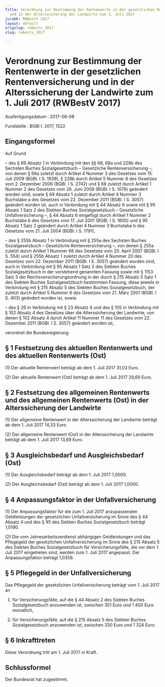 ```yaml
---
Title: Verordnung zur Bestimmung der Rentenwerte in der gesetzlichen Rentenversicherung
  und in der Alterssicherung der Landwirte zum 1. Juli 2017
jurabk: RWBestV 2017
layout: default
origslug: rwbestv_2017
slug: rwbestv_2017

---
```


# Verordnung zur Bestimmung der Rentenwerte in der gesetzlichen Rentenversicherung und in der Alterssicherung der Landwirte zum 1. Juli 2017 (RWBestV 2017)

Ausfertigungsdatum
:   2017-06-08

Fundstelle
:   BGBl I: 2017, 1522


## Eingangsformel

Auf Grund

–   des § 69 Absatz 1 in Verbindung mit den §§ 68,
    68a und 228b                    des Sechsten Buches Sozialgesetzbuch –
    Gesetzliche Rentenversicherung –, von denen § 68a zuletzt durch
    Artikel 4 Nummer 3 des Gesetzes vom 15. Juli 2009 (BGBl. I S. 1939), §
    228b durch Artikel 5 Nummer 8 des Gesetzes vom 2. Dezember 2006 (BGBl.
    I S. 2742) und § 68 zuletzt durch Artikel 1 Nummer 2 des Gesetzes vom
    26\. Juni 2008 (BGBl. I S. 1076) geändert worden sind, sowie § 69
    Absatz 1 zuletzt durch Artikel 4 Nummer 3 Buchstabe a des Gesetzes vom
    22\. Dezember 2011 (BGBl. I S. 3057) geändert worden ist, auch in
    Verbindung mit § 44 Absatz 6 sowie mit § 95 Absatz 1 Satz 2 des
    Siebten Buches Sozialgesetzbuch – Gesetzliche Unfallversicherung –, §
    44 Absatz 6 eingefügt durch Artikel 1 Nummer 2 Buchstabe b des
    Gesetzes vom 17. Juli 2001 (BGBl. I S. 1600) und § 95 Absatz 1 Satz 2
    geändert durch Artikel 4 Nummer 3 Buchstabe b des Gesetzes vom 21.
    Juli 2004 (BGBl. I S. 1791),


–   des § 255b Absatz 1 in Verbindung mit § 255a des Sechsten Buches
    Sozialgesetzbuch – Gesetzliche Rentenversicherung –, von denen § 255a
    zuletzt durch Artikel 1 Nummer 66 des Gesetzes vom 20. April 2007
    (BGBl. I S. 554) und § 255b Absatz 1 zuletzt durch Artikel 4 Nummer 20
    des Gesetzes vom 22. Dezember 2011 (BGBl. I S. 3057) geändert worden
    sind, auch in Verbindung mit § 95 Absatz 1 Satz 2 des Siebten Buches
    Sozialgesetzbuch in der vorstehend genannten Fassung sowie mit § 1153
    Satz 3 der Reichsversicherungsordnung in der durch § 215 Absatz 5 Satz
    1 des Siebten Buches Sozialgesetzbuch bestimmten Fassung, diese
    jeweils in Verbindung mit § 215 Absatz 5 des Siebten Buches
    Sozialgesetzbuch, der zuletzt durch Artikel 5 Nummer 6 des Gesetzes
    vom 21. März 2001 (BGBl. I S. 403) geändert worden ist, sowie


–   des § 26 in Verbindung mit § 23 Absatz 4 und des § 105 in Verbindung
    mit § 102 Absatz 4 des Gesetzes über die Alterssicherung der
    Landwirte, von denen § 102 Absatz 4 durch Artikel 11 Nummer 11 des
    Gesetzes vom 22. Dezember 2011 (BGBl. I S. 3057) geändert worden ist,



verordnet die Bundesregierung:


## § 1 Festsetzung des aktuellen Rentenwerts und des aktuellen Rentenwerts (Ost)

(1) Der aktuelle Rentenwert beträgt ab dem 1. Juli 2017 31,03 Euro.

(2) Der aktuelle Rentenwert (Ost) beträgt ab dem 1. Juli 2017 29,69
Euro.


## § 2 Festsetzung des allgemeinen Rentenwerts und des allgemeinen Rentenwerts (Ost) in der Alterssicherung der Landwirte

(1) Der allgemeine Rentenwert in der Alterssicherung der Landwirte
beträgt ab dem 1. Juli 2017 14,33 Euro.

(2) Der allgemeine Rentenwert (Ost) in der Alterssicherung der
Landwirte beträgt ab dem 1. Juli 2017 13,69 Euro.


## § 3 Ausgleichsbedarf und Ausgleichsbedarf (Ost)

(1) Der Ausgleichsbedarf beträgt ab dem 1. Juli 2017 1,0000.

(2) Der Ausgleichsbedarf (Ost) beträgt ab dem
1\. Juli 2017              1,0000.


## § 4 Anpassungsfaktor in der Unfallversicherung

(1) Der Anpassungsfaktor für die zum 1. Juli 2017 anzupassenden
Geldleistungen der gesetzlichen Unfallversicherung im Sinne des § 44
Absatz 4 und des § 95 des Siebten Buches Sozialgesetzbuch beträgt
1,0190.

(2) Die vom Jahresarbeitsverdienst abhängigen Geldleistungen und das
Pflegegeld der gesetzlichen Unfallversicherung im Sinne des § 215
Absatz 5 des Siebten Buches Sozialgesetzbuch für Versicherungsfälle,
die vor dem 1. Juli 2017 eingetreten sind, werden zum 1. Juli 2017
angepasst. Der Anpassungsfaktor beträgt 1,0359.


## § 5 Pflegegeld in der Unfallversicherung

Das Pflegegeld der gesetzlichen Unfallversicherung beträgt vom 1. Juli
2017 an

1.  für Versicherungsfälle, auf die § 44 Absatz 2 des Siebten Buches
    Sozialgesetzbuch anzuwenden ist, zwischen 351 Euro und 1 400 Euro
    monatlich,


2.  für Versicherungsfälle, auf die § 215 Absatz 5 des Siebten Buches
    Sozialgesetzbuch anzuwenden ist, zwischen 330 Euro und 1 324 Euro.





## § 6 Inkrafttreten

Diese Verordnung tritt am 1. Juli 2017 in Kraft.


## Schlussformel

Der Bundesrat hat zugestimmt.

